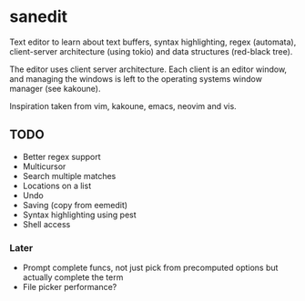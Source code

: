 # sanedit

Text editor to learn about text buffers, syntax highlighting, regex (automata),
client-server architecture (using tokio) and data structures (red-black tree).

The editor uses client server architecture. Each client is an editor window, and
managing the windows is left to the operating systems window manager (see
kakoune).

Inspiration taken from vim, kakoune, emacs, neovim and vis.

## TODO

* Better regex support
* Multicursor
* Search multiple matches
* Locations on a list
* Undo
* Saving (copy from eemedit)
* Syntax highlighting using pest
* Shell access

### Later

* Prompt complete funcs, not just pick from precomputed options but actually
  complete the term
* File picker performance?
